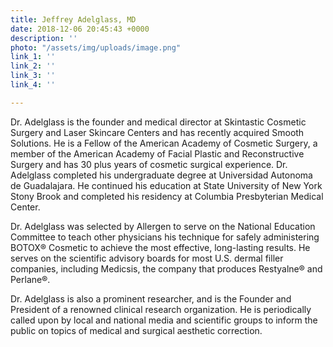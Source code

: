 ```yaml
---
title: Jeffrey Adelglass, MD
date: 2018-12-06 20:45:43 +0000
description: ''
photo: "/assets/img/uploads/image.png"
link_1: ''
link_2: ''
link_3: ''
link_4: ''

---
```

Dr. Adelglass is the founder and medical director at Skintastic Cosmetic Surgery and Laser Skincare Centers and has recently acquired Smooth Solutions. He is a Fellow of the American Academy of Cosmetic Surgery, a member of the American Academy of Facial Plastic and Reconstructive Surgery and has 30 plus years of cosmetic surgical experience. Dr. Adelglass completed his undergraduate degree at Universidad Autonoma de Guadalajara. He continued his education at State University of New York Stony Brook and completed his residency at Columbia Presbyterian Medical Center.

Dr. Adelglass was selected by Allergen to serve on the National Education Committee to teach other physicians his technique for safely administering BOTOX® Cosmetic to achieve the most effective, long-lasting results. He serves on the scientific advisory boards for most U.S. dermal filler companies, including Medicsis, the company that produces Restyalne® and Perlane®.

Dr. Adelglass is also a prominent researcher, and is the Founder and President of a renowned clinical research organization. He is periodically called upon by local and national media and scientific groups to inform the public on topics of medical and surgical aesthetic correction.